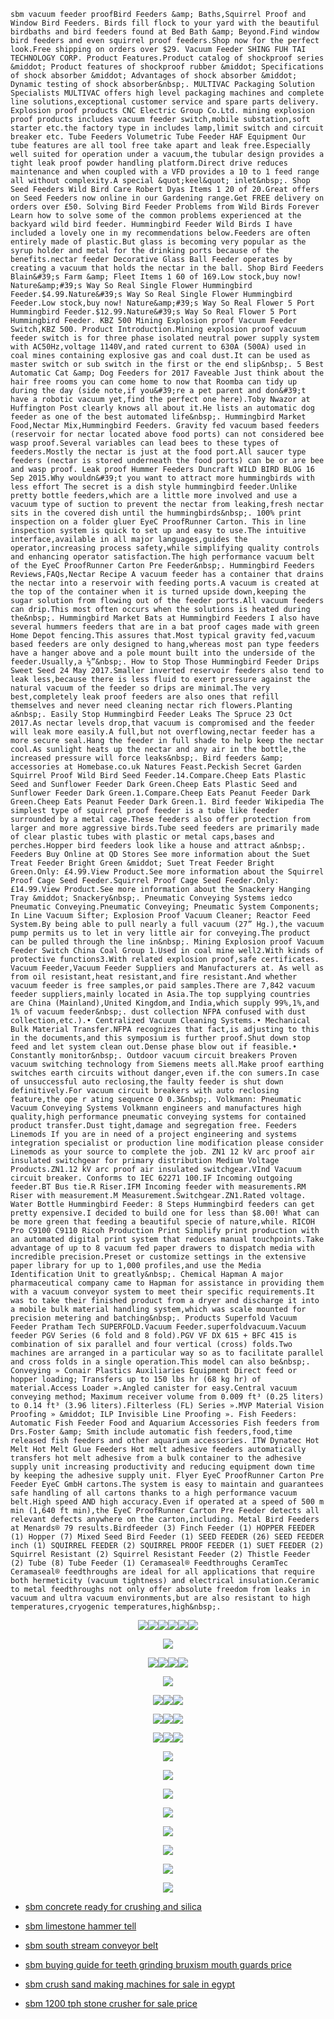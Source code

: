 
```
sbm vacuum feeder proofBird Feeders &amp; Baths,Squirrel Proof and Window Bird Feeders. Birds fill flock to your yard with the beautiful birdbaths and bird feeders found at Bed Bath &amp; Beyond.Find window bird feeders and even squirrel proof feeders.Shop now for the perfect look.Free shipping on orders over $29. Vacuum Feeder SHING FUH TAI TECHNOLOGY CORP. Product Features.Product catalog of shockproof series &middot; Product features of shockproof rubber &middot; Specifications of shock absorber &middot; Advantages of shock absorber &middot; Dynamic testing of shock absorber&nbsp;. MULTIVAC Packaging Solution Specialists MULTIVAC offers high level packaging machines and complete line solutions,exceptional customer service and spare parts delivery. Explosion proof products CNC Electric Group Co.Ltd. mining explosion proof products includes vacuum feeder switch,mobile substation,soft starter etc.the factory type in includes lamp,limit switch and circuit breaker etc. Tube Feeders Volumetric Tube Feeder HAF Equipment Our tube features are all tool free take apart and leak free.Especially well suited for operation under a vacuum,the tubular design provides a tight leak proof powder handling platform.Direct drive reduces maintenance and when coupled with a VFD provides a 10 to 1 feed range all without complexity.A special &quot;keel&quot; inlet&nbsp;. Shop Seed Feeders Wild Bird Care Robert Dyas Items 1 20 of 20.Great offers on Seed Feeders now online in our Gardening range.Get FREE delivery on orders over £50. Solving Bird Feeder Problems from Wild Birds Forever Learn how to solve some of the common problems experienced at the backyard wild bird feeder. Hummingbird Feeder Wild Birds I have included a lovely one in my recommendations below.Feeders are often entirely made of plastic.But glass is becoming very popular as the syrup holder and metal for the drinking ports because of the benefits.nectar feeder Decorative Glass Ball Feeder operates by creating a vacuum that holds the nectar in the ball. Shop Bird Feeders Blain&#39;s Farm &amp; Fleet Items 1 60 of 169.Low stock,buy now! Nature&amp;#39;s Way So Real Single Flower Hummingbird Feeder.$4.99.Nature&#39;s Way So Real Single Flower Hummingbird Feeder.Low stock,buy now! Nature&amp;#39;s Way So Real Flower 5 Port Hummingbird Feeder.$12.99.Nature&#39;s Way So Real Flower 5 Port Hummingbird Feeder. KBZ 500 Mining Explosion proof Vacuum Feeder Switch,KBZ 500. Product Introduction.Mining explosion proof vacuum feeder switch is for three phase isolated neutral power supply system with AC50Hz,voltage 1140V,and rated current to 630A (500A) used in coal mines containing explosive gas and coal dust.It can be used as master switch or sub switch in the first or the end slip&nbsp;. 5 Best Automatic Cat &amp; Dog Feeders for 2017 Faveable Just think about the hair free rooms you can come home to now that Roomba can tidy up during the day (side note,if you&#39;re a pet parent and don&#39;t have a robotic vacuum yet,find the perfect one here).Toby Nwazor at Huffington Post clearly knows all about it.He lists an automatic dog feeder as one of the best automated life&nbsp;. Hummingbird Market Food,Nectar Mix,Hummingbird Feeders. Gravity fed vacuum based feeders (reservoir for nectar located above food ports) can not considered bee wasp proof.Several variables can lead bees to these types of feeders.Mostly the nectar is just at the food port.All saucer type feeders (nectar is stored underneath the food ports) can be or are bee and wasp proof. Leak proof Hummer Feeders Duncraft WILD BIRD BLOG 16 Sep 2015.Why wouldn&#39;t you want to attract more hummingbirds with less effort The secret is a dish style hummingbird feeder.Unlike pretty bottle feeders,which are a little more involved and use a vacuum type of suction to prevent the nectar from leaking,fresh nectar sits in the covered dish until the hummingbirds&nbsp;. 100% print inspection on a folder gluer EyeC ProofRunner Carton. This in line inspection system is quick to set up and easy to use.The intuitive interface,available in all major languages,guides the operator,increasing process safety,while simplifying quality controls and enhancing operator satisfaction.The high performance vacuum belt of the EyeC ProofRunner Carton Pre Feeder&nbsp;. Hummingbird Feeders Reviews,FAQs,Nectar Recipe A vacuum feeder has a container that drains the nectar into a reservoir with feeding ports.A vacuum is created at the top of the container when it is turned upside down,keeping the sugar solution from flowing out of the feeder ports.All vacuum feeders can drip.This most often occurs when the solutions is heated during the&nbsp;. Hummingbird Market Bats at Hummingbird Feeders I also have several hummers feeders that are in a bat proof cages made with green Home Depot fencing.This assures that.Most typical gravity fed,vacuum based feeders are only designed to hang,whereas most pan type feeders have a hanger above and a pole mount built into the underside of the feeder.Usually,a ½”&nbsp;. How to Stop Those Hummingbird Feeder Drips Sweet Seed 24 May 2017.Smaller inverted reservoir feeders also tend to leak less,because there is less fluid to exert pressure against the natural vacuum of the feeder so drips are minimal.The very best,completely leak proof feeders are also ones that refill themselves and never need cleaning nectar rich flowers.Planting a&nbsp;. Easily Stop Hummingbird Feeder Leaks The Spruce 23 Oct 2017.As nectar levels drop,that vacuum is compromised and the feeder will leak more easily.A full,but not overflowing,nectar feeder has a more secure seal.Hang the feeder in full shade to help keep the nectar cool.As sunlight heats up the nectar and any air in the bottle,the increased pressure will force leaks&nbsp;. Bird feeders &amp; accessories at Homebase.co.uk Natures Feast.Peckish Secret Garden Squirrel Proof Wild Bird Seed Feeder.14.Compare.Cheep Eats Plastic Seed and Sunflower Feeder Dark Green.Cheep Eats Plastic Seed and Sunflower Feeder Dark Green.1.Compare.Cheep Eats Peanut Feeder Dark Green.Cheep Eats Peanut Feeder Dark Green.1. Bird feeder Wikipedia The simplest type of squirrel proof feeder is a tube like feeder surrounded by a metal cage.These feeders also offer protection from larger and more aggressive birds.Tube seed feeders are primarily made of clear plastic tubes with plastic or metal caps,bases and perches.Hopper bird feeders look like a house and attract a&nbsp;. Feeders Buy Online at QD Stores See more information about the Suet Treat Feeder Bright Green &middot; Suet Treat Feeder Bright Green.Only: £4.99.View Product.See more information about the Squirrel Proof Cage Seed Feeder.Squirrel Proof Cage Seed Feeder.Only: £14.99.View Product.See more information about the Snackery Hanging Tray &middot; Snackery&nbsp;. Pneumatic Conveying Systems iedco Pneumatic Conveying.Pneumatic Conveying; Pneumatic System Components; In Line Vacuum Sifter; Explosion Proof Vacuum Cleaner; Reactor Feed System.By being able to pull nearly a full vacuum (27” Hg.),the vacuum pump permits us to let in very little air for conveying.The product can be pulled through the line in&nbsp;. Mining Explosion proof Vacuum Feeder Switch China Coal Group 1.Used in coal mine well2.With kinds of protective functions3.With related explosion proof,safe certificates. Vacuum Feeder,Vacuum Feeder Suppliers and Manufacturers at. As well as from oil resistant,heat resistant,and fire resistant.And whether vacuum feeder is free samples,or paid samples.There are 7,842 vacuum feeder suppliers,mainly located in Asia.The top supplying countries are China (Mainland),United Kingdom,and India,which supply 99%,1%,and 1% of vacuum feeder&nbsp;. dust collection NFPA confused with dust collection,etc.).• Centralized Vacuum Cleaning Systems.• Mechanical Bulk Material Transfer.NFPA recognizes that fact,is adjusting to this in the documents,and this symposium is further proof.Shut down stop feed and let system clean out.Dense phase blow out if feasible.• Constantly monitor&nbsp;. Outdoor vacuum circuit breakers Proven vacuum switching technology from Siemens meets all.Make proof earthing switches earth circuits without danger,even if.the con sumers.In case of unsuccessful auto reclosing,the faulty feeder is shut down definitively.For vacuum circuit breakers with auto reclosing feature,the ope r ating sequence O 0.3&nbsp;. Volkmann: Pneumatic Vacuum Conveying Systems Volkmann engineers and manufactures high quality,high performance pneumatic conveying systems for contained product transfer.Dust tight,damage and segregation free. Feeders Linemods If you are in need of a project engineering and systems integration specialist or production line modification please consider Linemods as your source to complete the job. ZN1 12 kV arc proof air insulated switchgear for primary distribution Medium Voltage Products.ZN1.12 kV arc proof air insulated switchgear.VInd Vacuum circuit breaker. Conforms to IEC 62271 100.IF Incoming outgoing feeder.BT Bus tie.R Riser.IFM Incoming feeder with measurements.RM Riser with measurement.M Measurement.Switchgear.ZN1.Rated voltage. Water Bottle Hummingbird Feeder: 8 Steps Hummingbird feeders can get pretty expensive.I decided to build one for less than $8.00! What can be more green that feeding a beautiful specie of nature,while. RICOH Pro C9100 C9110 Ricoh Production Print Simplify print production with an automated digital print system that reduces manual touchpoints.Take advantage of up to 8 vacuum fed paper drawers to dispatch media with incredible precision.Preset or customize settings in the extensive paper library for up to 1,000 profiles,and use the Media Identification Unit to greatly&nbsp;. Chemical Hapman A major pharmaceutical company came to Hapman for assistance in providing them with a vacuum conveyor system to meet their specific requirements.It was to take their finished product from a dryer and discharge it into a mobile bulk material handling system,which was scale mounted for precision metering and batching&nbsp;. Products Superfold Vacuum Feeder Pratham Tech SUPERFOLD.Vacuum Feeder.superfoldvacuum.Vacuum feeder PGV Series (6 fold and 8 fold).PGV VF DX 615 + BFC 415 is combination of six parallel and four vertical (cross) folds.Two machines are arranged in a particular way so as to facilitate parallel and cross folds in a single operation.This model can also be&nbsp;. Conveying » Conair Plastics Auxiliaries Equipment Direct feed or hopper loading; Transfers up to 150 lbs hr (68 kg hr) of material.Access Loader ».Angled canister for easy.Central vacuum conveying method; Maximum receiver volume from 0.009 ft³ (0.25 liters) to 0.14 ft³ (3.96 liters).Filterless (FL) Series ».MVP Material Vision Proofing » &middot; ILP Invisible Line Proofing ». Fish Feeders: Automatic Fish Feeder Food and Aquarium Accessories Fish feeders from Drs.Foster &amp; Smith include automatic fish feeders,food,time released fish feeders and other aquarium accessories. ITW Dynatec Hot Melt Hot Melt Glue Feeders Hot melt adhesive feeders automatically transfers hot melt adhesive from a bulk container to the adhesive supply unit increasing productivity and reducing equipment down time by keeping the adhesive supply unit. Flyer EyeC ProofRunner Carton Pre Feeder EyeC GmbH cartons.The system is easy to maintain and guarantees safe handling of all cartons thanks to a high performance vacuum belt.High speed AND high accuracy.Even if operated at a speed of 500 m min (1,640 ft min),the EyeC ProofRunner Carton Pre Feeder detects all relevant defects anywhere on the carton,including. Metal Bird Feeders at Menards® 79 results.Birdfeeder (3) Finch Feeder (1) HOPPER FEEDER (1) Hopper (7) Mixed Seed Bird Feeder (1) SEED FEEDER (26) SEED FEEDER inch (1) SQUIRREL FEEDER (2) SQUIRREL PROOF FEEDER (1) SUET FEEDER (2) Squirrel Resistant (2) Squirrel Resistant Feeder (2) Thistle Feeder (2) Tube (8) Tube Feeder (1) Ceramaseal® Feedthroughs CeramTec Ceramaseal® feedthroughs are ideal for all applications that require both hermeticity (vacuum tightness) and electrical insulation.Ceramic to metal feedthroughs not only offer absolute freedom from leaks in vacuum and ultra vacuum environments,but are also resistant to high temperatures,cryogenic temperatures,high&nbsp;. 
```

<div align="center">
  
<a rel="nofollow" href="https://m.shibang-china.com?f=github&k=sbm+vacuum+feeder+proof"><img src="https://static.shibang-china.com/en/l.png"></a><img src="https://static.shibang-china.com/en/hw.png"><a rel="nofollow" href="https://m.shibang-china.com/product/?f=github&k=sbm+vacuum+feeder+proof"><img src="https://static.shibang-china.com/en/p.png"></a><a rel="nofollow" href="https://m.shibang-china.com/cases/?f=github&k=sbm+vacuum+feeder+proof"><img src="https://static.shibang-china.com/en/c.png"></a><a rel="nofollow" href="https://m.shibang-china.com/news/?f=github&k=sbm+vacuum+feeder+proof"><img src="https://static.shibang-china.com/en/n.png"></a><a rel="nofollow" href="https://m.shibang-china.com?f=github&k=sbm+vacuum+feeder+proof"><img src="https://static.shibang-china.com/en/m.png"></a>

<a rel="nofollow" href="https://m.shibang-china.com/product/?f=github&k=sbm+vacuum+feeder+proof"><img src="https://static.shibang-china.com/en/b.jpg"></a>
  
<a rel="nofollow" href="https://m.shibang-china.com/solution-aggregate.html?f=github&k=sbm+vacuum+feeder+proof"><img src="https://static.shibang-china.com/en/a.jpg"></a><a rel="nofollow" href="https://m.shibang-china.com/solution-mine.html?f=github&k=sbm+vacuum+feeder+proof"><img src="https://static.shibang-china.com/en/m.jpg"></a><a rel="nofollow" href="https://m.shibang-china.com/solution-mill.html?f=github&k=sbm+vacuum+feeder+proof"><img src="https://static.shibang-china.com/en/g.jpg"></a><a rel="nofollow" href="https://m.shibang-china.com/solution-epc.html?f=github&k=sbm+vacuum+feeder+proof"><img src="https://static.shibang-china.com/en/e.jpg"></a>

<a rel="nofollow" href="https://m.shibang-china.com/product/?f=github&k=sbm+vacuum+feeder+proof"><img src="https://static.shibang-china.com/en/a-p.png"></a>

<a rel="nofollow" href="https://m.shibang-china.com/product/crusher/c6x.html?f=github&k=sbm+vacuum+feeder+proof"><img src="https://static.shibang-china.com/en/j.jpg"></a><a rel="nofollow" href="https://m.shibang-china.com/product/crusher/ci5x.html?f=github&k=sbm+vacuum+feeder+proof"><img src="https://static.shibang-china.com/en/i.jpg"></a><a rel="nofollow" href="https://m.shibang-china.com/product/crusher/hst.html?f=github&k=sbm+vacuum+feeder+proof"><img src="https://static.shibang-china.com/en/c.jpg"></a>

<a rel="nofollow" href="https://m.shibang-china.com/product/mill/mtw.html?f=github&k=sbm+vacuum+feeder+proof"><img src="https://static.shibang-china.com/en/mtw.jpg"></a><a rel="nofollow" href="https://m.shibang-china.com/product/mill/scm.html?f=github&k=sbm+vacuum+feeder+proof"><img src="https://static.shibang-china.com/en/scm.jpg"></a><a rel="nofollow" href="https://m.shibang-china.com/product/mill/lm.html?f=github&k=sbm+vacuum+feeder+proof"><img src="https://static.shibang-china.com/en/lm.jpg"></a>

<a rel="nofollow" href="https://m.shibang-china.com/product/sand/vsi6x.html?f=github&k=sbm+vacuum+feeder+proof"><img src="https://static.shibang-china.com/en/6x.jpg"></a><a rel="nofollow" href="https://m.shibang-china.com/product/sand/vu.html?f=github&k=sbm+vacuum+feeder+proof"><img src="https://static.shibang-china.com/en/vu.jpg"></a><a rel="nofollow" href="https://m.shibang-china.com/product/mobile/klun.html?f=github&k=sbm+vacuum+feeder+proof"><img src="https://static.shibang-china.com/en/k.jpg"></a>

<a rel="nofollow" href="https://m.shibang-china.com/cases/?f=github&k=sbm+vacuum+feeder+proof"><img src="https://static.shibang-china.com/en/case.png"></a>

<a rel="nofollow" href="https://m.shibang-china.com/cases/aggregate/202.html?f=github&k=sbm+vacuum+feeder+proof"><img src="https://static.shibang-china.com/en/c-1.jpg"></a>

<a rel="nofollow" href="https://m.shibang-china.com/cases/aggregate/203.html?f=github&k=sbm+vacuum+feeder+proof"><img src="https://static.shibang-china.com/en/c-2.jpg"></a>

<a rel="nofollow" href="https://m.shibang-china.com/cases/mill/123.html?f=github&k=sbm+vacuum+feeder+proof"><img src="https://static.shibang-china.com/en/c-3.jpg"></a>

<a rel="nofollow" href="https://m.shibang-china.com/contact_us.html?f=github&k=sbm+vacuum+feeder+proof"><img src="https://static.shibang-china.com/en/contact.png"></a>

<a rel="nofollow" href="https://swt.shibang-china.com/?f=github&k=sbm+vacuum+feeder+proof"><img src="https://static.shibang-china.com/en/chat.png"></a>

<a rel="nofollow" href="https://whatsapp.shibangsoft.com/WhatsApp.php?f=github&k=sbm+vacuum+feeder+proof"><img src="https://static.shibang-china.com/en/whatsapp.png"></a>

<a rel="nofollow" href="https://m.shibang-china.com/?f=github&k=sbm+vacuum+feeder+proof"><img src="https://static.shibang-china.com/en/website.png"></a>

</div>


* [sbm concrete ready for crushing and silica](sbm%20concrete%20ready%20for%20crushing%20and%20silica.md)

* [sbm limestone hammer tell](sbm%20limestone%20hammer%20tell.md)

* [sbm south stream conveyor belt](sbm%20south%20stream%20conveyor%20belt.md)

* [sbm buying guide for teeth grinding bruxism mouth guards price](sbm%20buying%20guide%20for%20teeth%20grinding%20bruxism%20mouth%20guards%20price.md)

* [sbm crush sand making machines for sale in egypt](sbm%20crush%20sand%20making%20machines%20for%20sale%20in%20egypt.md)

* [sbm 1200 tph stone crusher for sale price](sbm%201200%20tph%20stone%20crusher%20for%20sale%20price.md)